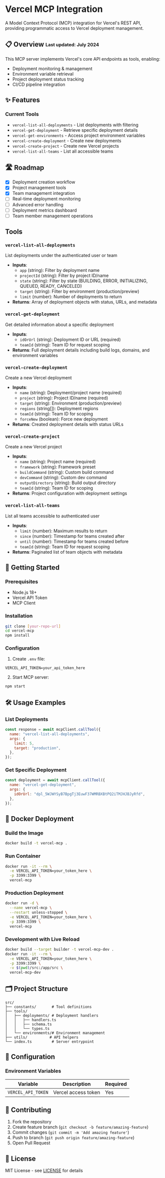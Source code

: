 # Vercel MCP Integration

A Model Context Protocol (MCP) integration for Vercel's REST API, providing programmatic access to Vercel deployment management.

## 📋 Overview <sub><sup>Last updated: July 2024</sup></sub>

This MCP server implements Vercel's core API endpoints as tools, enabling:

- Deployment monitoring & management
- Environment variable retrieval
- Project deployment status tracking
- CI/CD pipeline integration

## ✨ Features

### Current Tools

- `vercel-list-all-deployments` - List deployments with filtering
- `vercel-get-deployment` - Retrieve specific deployment details
- `vercel-get-environments` - Access project environment variables
- `vercel-create-deployment` - Create new deployments
- `vercel-create-project` - Create new Vercel projects
- `vercel-list-all-teams` - List all accessible teams

## 🛣️ Roadmap

- [x] Deployment creation workflow
- [x] Project management tools
- [x] Team management integration
- [ ] Real-time deployment monitoring
- [ ] Advanced error handling
- [ ] Deployment metrics dashboard
- [ ] Team member management operations

## Tools

### `vercel-list-all-deployments`

List deployments under the authenticated user or team

- **Inputs**:
  - `app` (string): Filter by deployment name
  - `projectId` (string): Filter by project ID/name
  - `state` (string): Filter by state (BUILDING, ERROR, INITIALIZING, QUEUED, READY, CANCELED)
  - `target` (string): Filter by environment (production/preview)
  - `limit` (number): Number of deployments to return
- **Returns**: Array of deployment objects with status, URLs, and metadata

### `vercel-get-deployment`

Get detailed information about a specific deployment

- **Inputs**:
  - `idOrUrl` (string): Deployment ID or URL (required)
  - `teamId` (string): Team ID for request scoping
- **Returns**: Full deployment details including build logs, domains, and environment variables

### `vercel-create-deployment`

Create a new Vercel deployment

- **Inputs**:
  - `name` (string): Deployment/project name (required)
  - `project` (string): Project ID/name (required)
  - `target` (string): Environment (production/preview)
  - `regions` (string[]): Deployment regions
  - `teamId` (string): Team ID for scoping
  - `forceNew` (boolean): Force new deployment
- **Returns**: Created deployment details with status URLs

### `vercel-create-project`

Create a new Vercel project

- **Inputs**:
  - `name` (string): Project name (required)
  - `framework` (string): Framework preset
  - `buildCommand` (string): Custom build command
  - `devCommand` (string): Custom dev command
  - `outputDirectory` (string): Build output directory
  - `teamId` (string): Team ID for scoping
- **Returns**: Project configuration with deployment settings

### `vercel-list-all-teams`

List all teams accessible to authenticated user

- **Inputs**:
  - `limit` (number): Maximum results to return
  - `since` (number): Timestamp for teams created after
  - `until` (number): Timestamp for teams created before
  - `teamId` (string): Team ID for request scoping
- **Returns**: Paginated list of team objects with metadata

## 🚀 Getting Started

### Prerequisites

- Node.js 18+
- Vercel API Token
- MCP Client

### Installation

```bash
git clone [your-repo-url]
cd vercel-mcp
npm install
```

### Configuration

1. Create `.env` file:

```env
VERCEL_API_TOKEN=your_api_token_here
```

2. Start MCP server:

```bash
npm start
```

## 🛠️ Usage Examples

### List Deployments

```javascript
const response = await mcpClient.callTool({
  name: "vercel-list-all-deployments",
  args: {
    limit: 5,
    target: "production",
  },
});
```

### Get Specific Deployment

```javascript
const deployment = await mcpClient.callTool({
  name: "vercel-get-deployment",
  args: {
    idOrUrl: "dpl_5WJWYSyB7BpgTj3EuwF37WMRBXBtPQ2iTMJHJBJyRfd",
  },
});
```

## 🐳 Docker Deployment

### Build the Image

```bash
docker build -t vercel-mcp .
```

### Run Container

```bash
docker run -it --rm \
  -e VERCEL_API_TOKEN=your_token_here \
  -p 3399:3399 \
  vercel-mcp
```

### Production Deployment

```bash
docker run -d \
  --name vercel-mcp \
  --restart unless-stopped \
  -e VERCEL_API_TOKEN=your_token_here \
  -p 3399:3399 \
  vercel-mcp
```

### Development with Live Reload

```bash
docker build --target builder -t vercel-mcp-dev .
docker run -it --rm \
  -e VERCEL_API_TOKEN=your_token_here \
  -p 3399:3399 \
  -v $(pwd)/src:/app/src \
  vercel-mcp-dev
```

## 🗂️ Project Structure

```
src/
├── constants/       # Tool definitions
├── tools/
│   ├── deployments/ # Deployment handlers
│   │   ├── handlers.ts
│   │   ├── schema.ts
│   │   └── types.ts
│   └── environments/# Environment management
├── utils/          # API helpers
└── index.ts         # Server entrypoint
```

## 🔧 Configuration

### Environment Variables

| Variable           | Description         | Required |
| ------------------ | ------------------- | -------- |
| `VERCEL_API_TOKEN` | Vercel access token | Yes      |

## 🤝 Contributing

1. Fork the repository
2. Create feature branch (`git checkout -b feature/amazing-feature`)
3. Commit changes (`git commit -m 'Add amazing feature'`)
4. Push to branch (`git push origin feature/amazing-feature`)
5. Open Pull Request

## 📄 License

MIT License - see [LICENSE](LICENSE) for details
